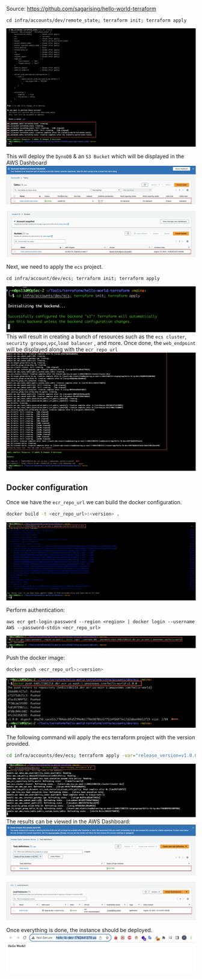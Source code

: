 

Source: 
https://github.com/sagarising/hello-world-terraform


```
cd infra/accounts/dev/remote_state; terraform init; terraform apply
```
![image](https://github.com/n0psI3d/terraform-ecs-demo/blob/main/Screenshots/Pasted%20image%2020230810131046.png)

This will deploy the `DynoDB` & an `S3 Bucket` which will be displayed in the AWS Dashboard
![image](https://github.com/n0psI3d/terraform-ecs-demo/blob/main/Screenshots/Pasted%20image%2020230810131225.png)

![image](https://github.com/n0psI3d/terraform-ecs-demo/blob/main/Screenshots/Pasted%20image%2020230810131216.png)

Next, we need to apply the `ecs` project.

```
cd infra/account/dev/ecs; terraform init; terraform apply
```
![image](https://github.com/n0psI3d/terraform-ecs-demo/blob/main/Screenshots/Pasted%20image%2020230810131334.png)
This will result in creating a bunch of resources such as the `ecs cluster`, `security groups`,`vpc`,`load balancer` , and more. 
Once done, the `web_endpoint` will be displayed along with the `ecr_repo_url`
![image](https://github.com/n0psI3d/terraform-ecs-demo/blob/main/Screenshots/Pasted%20image%2020230810131841.png)

## Docker configuration

Once we have the `ecr_repo_url` we can build the docker configuration.

```bash
docker build -t <ecr_repo_url>:<version> .
```

![image](https://github.com/n0psI3d/terraform-ecs-demo/blob/main/Screenshots/Pasted%20image%2020230810132619.png)

Perform authentication:
```
aws ecr get-login-password --region <region> | docker login --username AWS --password-stdin <ecr_repo_url>
```
![image](https://github.com/n0psI3d/terraform-ecs-demo/blob/main/Screenshots/Pasted%20image%2020230810140114.png)

Push the docker image:
```bash
docker push <ecr_repo_url>:<version>
```
![image](https://github.com/n0psI3d/terraform-ecs-demo/blob/main/Screenshots/Pasted%20image%2020230810140431.png)

The following command will apply the ecs terraform project with the version provided.
```bash
cd infra/accounts/dev/ecs; terraform apply -var="release_version=v1.0.0"
```
![image](https://github.com/n0psI3d/terraform-ecs-demo/blob/main/Screenshots/Pasted%20image%2020230810133256.png)
The results can be viewed in the AWS Dashboard:
![image](https://github.com/n0psI3d/terraform-ecs-demo/blob/main/Screenshots/Pasted%20image%2020230810133459.png)

![image](https://github.com/n0psI3d/terraform-ecs-demo/blob/main/Screenshots/Pasted%20image%2020230810133641.png)

Once everything is done, the instance should be deployed.
![image](https://github.com/n0psI3d/terraform-ecs-demo/blob/main/Screenshots/Pasted%20image%2020230810140703.png)
